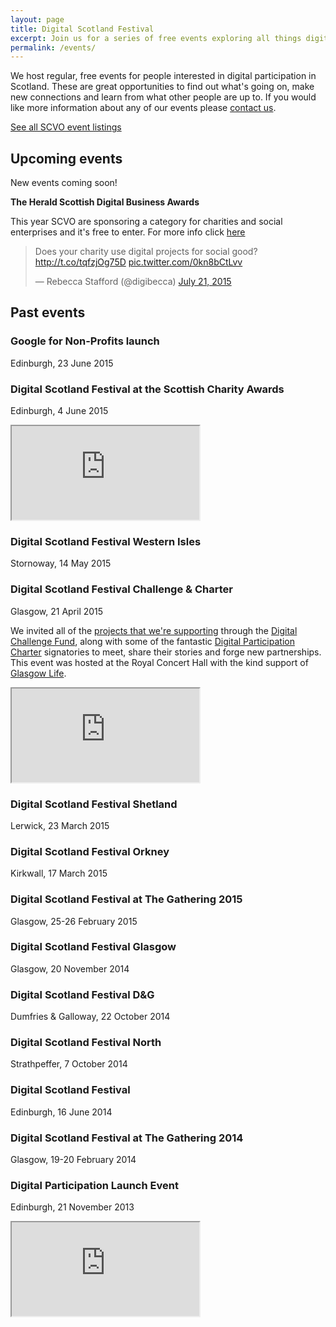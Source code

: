 ```yaml
---
layout: page
title: Digital Scotland Festival
excerpt: Join us for a series of free events exploring all things digital.
permalink: /events/
---
```


We host regular, free events for people interested in digital participation in Scotland. These are great opportunities to find out what's going on, make new connections and learn from what other people are up to. If you would like more information about any of our events please [contact us](/contact/).

<a href="http://www.scvo.org.uk/events" class="btn btn-primary btn-lg">See all SCVO event listings</a>



## Upcoming events

New events coming soon!



**The Herald Scottish Digital Business Awards**

This year SCVO are sponsoring a category for charities and social enterprises and it's free to enter. For more info click [here](http://www.scvo.org.uk/blog/charities-enter-the-herald-scottish-digital-business-awards-2015/) 

<blockquote class="twitter-tweet" lang="en"><p lang="en" dir="ltr">Does your charity use digital projects for social good? <a href="http://t.co/tqfzjOg75D">http://t.co/tqfzjOg75D</a> <a href="http://t.co/0kn8bCtLvv">pic.twitter.com/0kn8bCtLvv</a></p>&mdash; Rebecca Stafford (@digibecca) <a href="https://twitter.com/digibecca/status/623437273841930240">July 21, 2015</a></blockquote> <script async src="//platform.twitter.com/widgets.js" charset="utf-8"></script> 

## Past events

### Google for Non-Profits launch
Edinburgh, 23 June 2015

### Digital Scotland Festival at the Scottish Charity Awards
Edinburgh, 4 June 2015

<div class="embed-responsive embed-responsive-16by9">
  <iframe class="embed-responsive-item" src="https://www.youtube.com/embed/BiC3KhKTrKE"></iframe>
</div>

### Digital Scotland Festival Western Isles
Stornoway, 14 May 2015

### Digital Scotland Festival Challenge & Charter
Glasgow, 21 April 2015

We invited all of the [projects that we're supporting](/projects) through the [Digital Challenge Fund](/resources/challenge-fund/), along with some of the fantastic [Digital Participation Charter](/charter/) signatories to meet, share their stories and forge new partnerships. This event was hosted at the Royal Concert Hall with the kind support of [Glasgow Life](http://www.glasgowlife.org.uk/Pages/default.aspx).

<div class="embed-responsive embed-responsive-16by9">
  <iframe class="embed-responsive-item" src="https://www.youtube.com/embed/jqvS6WxepNQ"></iframe>
</div>

### Digital Scotland Festival Shetland
Lerwick, 23 March 2015

### Digital Scotland Festival Orkney
Kirkwall, 17 March 2015

### Digital Scotland Festival at The Gathering 2015
Glasgow, 25-26 February 2015

### Digital Scotland Festival Glasgow
Glasgow, 20 November 2014

### Digital Scotland Festival D&G
Dumfries & Galloway, 22 October 2014

### Digital Scotland Festival North
Strathpeffer, 7 October 2014

### Digital Scotland Festival
Edinburgh, 16 June 2014

### Digital Scotland Festival at The Gathering 2014
Glasgow, 19-20 February 2014

### Digital Participation Launch Event
Edinburgh, 21 November 2013

<div class="embed-responsive embed-responsive-16by9">
  <iframe class="embed-responsive-item" src="https://www.youtube.com/embed/cVMGVQMh1iU"></iframe>
</div>
